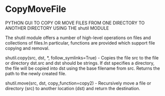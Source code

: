# CopyMoveFile
PYTHON GUI TO COPY OR MOVE FILES FROM ONE DIRECTORY TO ANOTHER DIRECTORY USING THE shutil MODULE

The shutil module offers a number of high-level operations on files and collections of files.In particular, functions are provided which support file copying and removal.

shutil.copy(src, dst, *, follow_symlinks=True) - Copies the file src to the file or directory dst.src and dst should be strings. If dst specifies a directory, the file will be copied into dst using the base filename from src. Returns the path to the newly created file.

shutil.move(src, dst, copy_function=copy2) - Recursively move a file or directory (src) to another location (dst) and return the destination.

